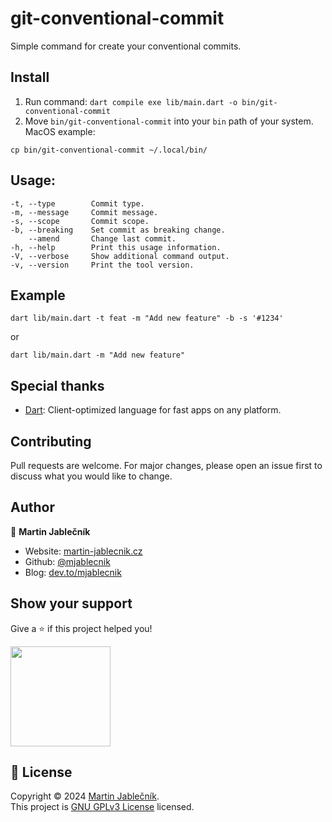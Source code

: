 # git-conventional-commit
Simple command for create your conventional commits.


## Install
1) Run command: `dart compile exe lib/main.dart -o bin/git-conventional-commit`
2) Move `bin/git-conventional-commit` into your `bin` path of your system.
MacOS example:
```
cp bin/git-conventional-commit ~/.local/bin/
```


## Usage:
```
-t, --type        Commit type.
-m, --message     Commit message.
-s, --scope       Commit scope.
-b, --breaking    Set commit as breaking change.
    --amend       Change last commit.
-h, --help        Print this usage information.
-V, --verbose     Show additional command output.
-v, --version     Print the tool version.
```


## Example
```
dart lib/main.dart -t feat -m "Add new feature" -b -s '#1234'
```
or
```
dart lib/main.dart -m "Add new feature"
```


## Special thanks

 - [Dart](https://dart.dev/): Client-optimized language for fast apps on any platform.


## Contributing
Pull requests are welcome. For major changes, please open an issue first to discuss what you would like to change.


## Author

👤 **Martin Jablečník**

* Website: [martin-jablecnik.cz](https://www.martin-jablecnik.cz)
* Github: [@mjablecnik](https://github.com/mjablecnik)
* Blog: [dev.to/mjablecnik](https://dev.to/mjablecnik)


## Show your support

Give a ⭐️ if this project helped you!

<a href="https://www.patreon.com/mjablecnik">
  <img src="https://c5.patreon.com/external/logo/become_a_patron_button@2x.png" width="160">
</a>


## 📝 License

Copyright © 2024 [Martin Jablečník](https://github.com/mjablecnik).<br />
This project is [GNU GPLv3 License](https://choosealicense.com/licenses/gpl-3.0/) licensed.


